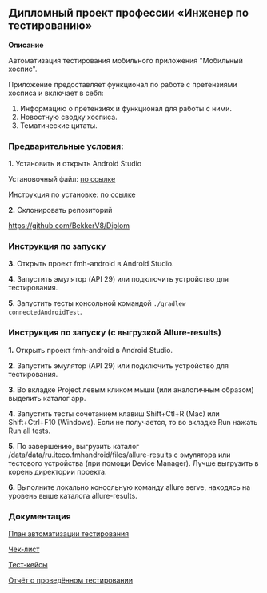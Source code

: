 ## **Дипломный проект профессии «Инженер по тестированию»**

**Описание**

Автоматизация тестирования мобильного приложения "Мобильный хоспис".

Приложение предоставляет функционал по работе с претензиями хосписа и включает в себя:

1. Информацию о претензиях и функционал для работы с ними.
2. Новостную сводку хосписа.
3. Тематические цитаты.

### **Предварительные условия:**
**1.** Установить и открыть Android Studio 
      
Установочный файл: [по ссылке](https://developer.android.com/studio)

Инструкция по установке: [по ссылке](https://github.com/netology-code/guides/blob/master/android/android_studio/instruction1.md)

**2.** Склонировать репозиторий

   [ https://github.com/BekkerV8/Diplom   ](https://github.com/BekkerV8/Diplom)  

### **Инструкция по запуску**
 
**3.**  Открыть проект fmh-android в Android Studio.

**4.** Запустить эмулятор (API 29) или подключить устройство для тестирования.

**5.** Запустить тесты консольной командой `./gradlew connectedAndroidTest`.

### **Инструкция по запуску (с выгрузкой Allure-results)**

**1.** Открыть проект fmh-android в Android Studio.

**2.** Запустить эмулятор (API 29) или подключить устройство для тестирования.

**3.** Во вкладке Project левым кликом мыши (или аналогичным образом) выделить каталог app.

**4.** Запустить тесты сочетанием клавиш Shift+Ctl+R (Mac) или Shift+Ctrl+F10 (Windows). Если не получается, то во вкладке Run нажать Run all tests.

**5.** По завершению, выгрузить каталог /data/data/ru.iteco.fmhandroid/files/allure-results с эмулятора или тестового устройства (при помощи Device Manager). Лучше выгрузить в корень директории проекта.

**6.** Выполните локально консольную команду allure serve, находясь на уровень выше каталога allure-results.


### **Документация**

[План автоматизации тестирования](https://github.com/BekkerV8/Diplom/blob/master/Plan.md)

[Чек-лист](https://docs.google.com/spreadsheets/d/1Z753d42u6yaoEJ8OsW5gKqcFm4auGYG6bg61_7h17Kc/edit#gid=0)

[Тест-кейсы](https://docs.google.com/spreadsheets/d/14xJCC-7HeyT0kMnIz_qMir1u4qIOURAWST0dJohcpXM/edit#gid=0)

[Отчёт о проведённом тестировании](https://github.com/BekkerV8/Diplom/blob/master/Result.md)
